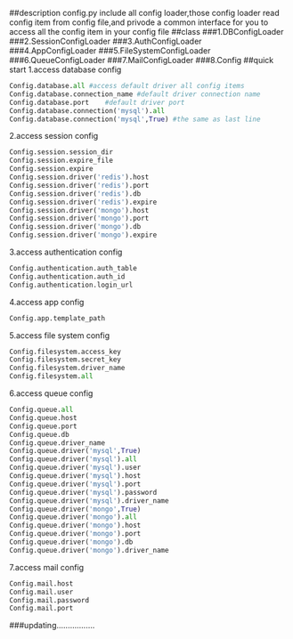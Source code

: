 ##description
config.py include all config loader,those config loader read config item 
from config file,and privode a common interface  for you to access all the config item in your config file
##class
###1.DBConfigLoader
###2.SessionConfigLoader
###3.AuthConfigLoader
###4.AppConfigLoader
###5.FileSystemConfigLoader
###6.QueueConfigLoader
###7.MailConfigLoader
###8.Config
##quick start
1.access database config 
```python
Config.database.all #access default driver all config items
Config.database.connection_name #default driver connection name
Config.database.port	#default driver port
Config.database.connection('mysql').all 
Config.database.connection('mysql',True) #the same as last line
```
2.access session config
```python
Config.session.session_dir
Config.session.expire_file
Config.session.expire
Config.session.driver('redis').host
Config.session.driver('redis').port
Config.session.driver('redis').db
Config.session.driver('redis').expire
Config.session.driver('mongo').host
Config.session.driver('mongo').port
Config.session.driver('mongo').db
Config.session.driver('mongo').expire
```
3.access authentication config
```python
Config.authentication.auth_table
Config.authentication.auth_id
Config.authentication.login_url
```
4.access app config
```python
Config.app.template_path
```
5.access file system config
```python
Config.filesystem.access_key
Config.filesystem.secret_key
Config.filesystem.driver_name
Config.filesystem.all
```
6.access queue config
```python
Config.queue.all
Config.queue.host
Config.queue.port
Config.queue.db
Config.queue.driver_name
Config.queue.driver('mysql',True)
Config.queue.driver('mysql').all
Config.queue.driver('mysql').user
Config.queue.driver('mysql').host
Config.queue.driver('mysql').port
Config.queue.driver('mysql').password
Config.queue.driver('mysql').driver_name
Config.queue.driver('mongo',True)
Config.queue.driver('mongo').all
Config.queue.driver('mongo').host
Config.queue.driver('mongo').port
Config.queue.driver('mongo').db
Config.queue.driver('mongo').driver_name
```
7.access mail config
```python
Config.mail.host
Config.mail.user
Config.mail.password
Config.mail.port
```
###updating.................
